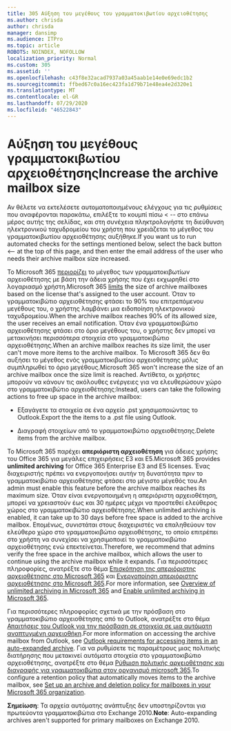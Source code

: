 ```yaml
---
title: 305 Αύξηση του μεγέθους του γραμματοκιβωτίου αρχειοθέτησης
ms.author: chrisda
author: chrisda
manager: dansimp
ms.audience: ITPro
ms.topic: article
ROBOTS: NOINDEX, NOFOLLOW
localization_priority: Normal
ms.custom: 305
ms.assetid: ''
ms.openlocfilehash: c43f8e32acad7937a03a45aab1e14e0e69edc1b2
ms.sourcegitcommit: ffbed67c0a16ec423fa1d79b71e48ea4e2d320e1
ms.translationtype: MT
ms.contentlocale: el-GR
ms.lasthandoff: 07/29/2020
ms.locfileid: "46522843"
---
```

# <a name="increase-the-archive-mailbox-size"></a><span data-ttu-id="39fba-102">Αύξηση του μεγέθους γραμματοκιβωτίου αρχειοθέτησης</span><span class="sxs-lookup"><span data-stu-id="39fba-102">Increase the archive mailbox size</span></span>


<span data-ttu-id="39fba-103">Αν θέλετε να εκτελέσετε αυτοματοποιημένους ελέγχους για τις ρυθμίσεις που αναφέρονται παρακάτω, επιλέξτε το κουμπί πίσω < -- στο επάνω μέρος αυτής της σελίδας, και στη συνέχεια πληκτρολογήστε τη διεύθυνση ηλεκτρονικού ταχυδρομείου του χρήστη που χρειάζεται το μέγεθος του γραμματοκιβωτίου αρχειοθέτησης αυξήθηκε.</span><span class="sxs-lookup"><span data-stu-id="39fba-103">If you want us to run automated checks for the settings mentioned below, select the back button <-- at the top of this page, and then enter the email address of the user who needs their archive mailbox size increased.</span></span>

<span data-ttu-id="39fba-104">Το Microsoft 365 [περιορίζει](https://docs.microsoft.com/office365/servicedescriptions/exchange-online-service-description/exchange-online-limits#mailbox-storage-limits) το μέγεθος των γραμματοκιβωτίων αρχειοθέτησης με βάση την άδεια χρήσης που έχει εκχωρηθεί στο λογαριασμό χρήστη.</span><span class="sxs-lookup"><span data-stu-id="39fba-104">Microsoft 365 [limits](https://docs.microsoft.com/office365/servicedescriptions/exchange-online-service-description/exchange-online-limits#mailbox-storage-limits) the size of archive mailboxes based on the license that's assigned to the user account.</span></span> <span data-ttu-id="39fba-105">Όταν το γραμματοκιβώτιο αρχειοθέτησης φτάσει το 90% του επιτρεπόμενου μεγέθους του, ο χρήστης λαμβάνει μια ειδοποίηση ηλεκτρονικού ταχυδρομείου.</span><span class="sxs-lookup"><span data-stu-id="39fba-105">When the archive mailbox reaches 90% of its allowed size, the user receives an email notification.</span></span> <span data-ttu-id="39fba-106">Όταν ένα γραμματοκιβώτιο αρχειοθέτησης φτάσει στο όριο μεγέθους του, ο χρήστης δεν μπορεί να μετακινήσει περισσότερα στοιχεία στο γραμματοκιβώτιο αρχειοθέτησης.</span><span class="sxs-lookup"><span data-stu-id="39fba-106">When an archive mailbox reaches its size limit, the user can't move more items to the archive mailbox.</span></span> <span data-ttu-id="39fba-107">Το Microsoft 365 δεν θα αυξήσει το μέγεθος ενός γραμματοκιβωτίου αρχειοθέτησης μόλις συμπληρωθεί το όριο μεγέθους.</span><span class="sxs-lookup"><span data-stu-id="39fba-107">Microsoft 365 won't increase the size of an archive mailbox once the size limit is reached.</span></span> <span data-ttu-id="39fba-108">Αντίθετα, οι χρήστες μπορούν να κάνουν τις ακόλουθες ενέργειες για να ελευθερώσουν χώρο στο γραμματοκιβώτιο αρχειοθέτησης:</span><span class="sxs-lookup"><span data-stu-id="39fba-108">Instead, users can take the following actions to free up space in the archive mailbox:</span></span>

- <span data-ttu-id="39fba-109">Εξαγάγετε τα στοιχεία σε ένα αρχείο .pst χρησιμοποιώντας το Outlook.</span><span class="sxs-lookup"><span data-stu-id="39fba-109">Export the the items to a .pst file using Outlook.</span></span>

- <span data-ttu-id="39fba-110">Διαγραφή στοιχείων από το γραμματοκιβώτιο αρχειοθέτησης.</span><span class="sxs-lookup"><span data-stu-id="39fba-110">Delete items from the archive mailbox.</span></span>

<span data-ttu-id="39fba-111">Το Microsoft 365 παρέχει **απεριόριστη αρχειοθέτηση** για άδειες χρήσης του Office 365 για μεγάλες επιχειρήσεις E3 και E5.</span><span class="sxs-lookup"><span data-stu-id="39fba-111">Microsoft 365 provides **unlimited archiving** for Office 365 Enterprise E3 and E5 licenses.</span></span> <span data-ttu-id="39fba-112">Ένας διαχειριστής πρέπει να ενεργοποιήσει αυτήν τη δυνατότητα πριν το γραμματοκιβώτιο αρχειοθέτησης φτάσει στο μέγιστο μέγεθός του.</span><span class="sxs-lookup"><span data-stu-id="39fba-112">An admin must enable this feature before the archive mailbox reaches its maximum size.</span></span> <span data-ttu-id="39fba-113">Όταν είναι ενεργοποιημένη η απεριόριστη αρχειοθέτηση, μπορεί να χρειαστούν έως και 30 ημέρες μέχρι να προστεθεί ελεύθερος χώρος στο γραμματοκιβώτιο αρχειοθέτησης.</span><span class="sxs-lookup"><span data-stu-id="39fba-113">When unlimited archiving is enabled, it can take up to 30 days before free space is added to the archive mailbox.</span></span> <span data-ttu-id="39fba-114">Επομένως, συνιστάται στους διαχειριστές να επαληθεύουν τον ελεύθερο χώρο στο γραμματοκιβώτιο αρχειοθέτησης, το οποίο επιτρέπει στο χρήστη να συνεχίσει να χρησιμοποιεί το γραμματοκιβώτιο αρχειοθέτησης ενώ επεκτείνεται.</span><span class="sxs-lookup"><span data-stu-id="39fba-114">Therefore, we recommend that admins verify the free space in the archive mailbox, which allows the user to continue using the archive mailbox while it expands.</span></span> <span data-ttu-id="39fba-115">Για περισσότερες πληροφορίες, ανατρέξτε στο θέμα [Επισκόπηση της απεριόριστης αρχειοθέτησης στο Microsoft 365](https://docs.microsoft.com/microsoft-365/compliance/unlimited-archiving) και [Ενεργοποίηση απεριόριστης αρχειοθέτησης στο Microsoft 365](https://docs.microsoft.com/microsoft-365/compliance/enable-unlimited-archiving).</span><span class="sxs-lookup"><span data-stu-id="39fba-115">For more information, see [Overview of unlimited archiving in Microsoft 365](https://docs.microsoft.com/microsoft-365/compliance/unlimited-archiving) and [Enable unlimited archiving in Microsoft 365](https://docs.microsoft.com/microsoft-365/compliance/enable-unlimited-archiving).</span></span>

<span data-ttu-id="39fba-116">Για περισσότερες πληροφορίες σχετικά με την πρόσβαση στο γραμματοκιβώτιο αρχειοθέτησης από το Outlook, ανατρέξτε στο θέμα [Απαιτήσεις του Outlook για την πρόσβαση σε στοιχεία σε μια αυτόματη αναπτυγμένη αρχειοθήκη](https://docs.microsoft.com/microsoft-365/compliance/unlimited-archiving#outlook-requirements-for-accessing-items-in-an-auto-expanded-archive).</span><span class="sxs-lookup"><span data-stu-id="39fba-116">For more information on accessing the archive mailbox from Outlook, see [Outlook requirements for accessing items in an auto-expanded archive](https://docs.microsoft.com/microsoft-365/compliance/unlimited-archiving#outlook-requirements-for-accessing-items-in-an-auto-expanded-archive).</span></span> <span data-ttu-id="39fba-117">Για να ρυθμίσετε τις παραμέτρους μιας πολιτικής διατήρησης που μετακινεί αυτόματα στοιχεία στο γραμματοκιβώτιο αρχειοθέτησης, ανατρέξτε στο θέμα [Ρύθμιση πολιτικής αρχειοθέτησης και διαγραφής για γραμματοκιβώτια στον οργανισμό microsoft 365](https://docs.microsoft.com/microsoft-365/compliance/set-up-an-archive-and-deletion-policy-for-mailboxes).</span><span class="sxs-lookup"><span data-stu-id="39fba-117">To configure a retention policy that automatically moves items to the archive mailbox, see [Set up an archive and deletion policy for mailboxes in your Microsoft 365 organization](https://docs.microsoft.com/microsoft-365/compliance/set-up-an-archive-and-deletion-policy-for-mailboxes).</span></span>

<span data-ttu-id="39fba-118">**Σημείωση**: Τα αρχεία αυτόματης ανάπτυξης δεν υποστηρίζονται για πρωτεύοντα γραμματοκιβώτια στο Exchange 2010.</span><span class="sxs-lookup"><span data-stu-id="39fba-118">**Note**: Auto-expanding archives aren't supported for primary mailboxes on Exchange 2010.</span></span>
